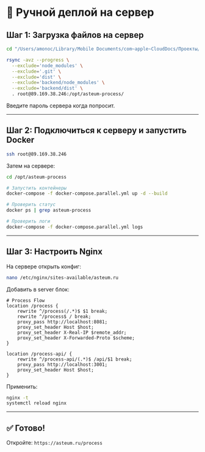# 🚀 Ручной деплой на сервер

## Шаг 1: Загрузка файлов на сервер

```bash
cd "/Users/amonoc/Library/Mobile Documents/com~apple~CloudDocs/Проекты/asteum-process-flow"

rsync -avz --progress \
  --exclude='node_modules' \
  --exclude='.git' \
  --exclude='dist' \
  --exclude='backend/node_modules' \
  --exclude='backend/dist' \
  . root@89.169.38.246:/opt/asteum-process/
```

Введите пароль сервера когда попросит.

---

## Шаг 2: Подключиться к серверу и запустить Docker

```bash
ssh root@89.169.38.246
```

Затем на сервере:

```bash
cd /opt/asteum-process

# Запустить контейнеры
docker-compose -f docker-compose.parallel.yml up -d --build

# Проверить статус
docker ps | grep asteum-process

# Проверить логи
docker-compose -f docker-compose.parallel.yml logs
```

---

## Шаг 3: Настроить Nginx

На сервере открыть конфиг:

```bash
nano /etc/nginx/sites-available/asteum.ru
```

Добавить в server блок:

```nginx
# Process Flow
location /process {
    rewrite ^/process(/.*)$ $1 break;
    rewrite ^/process$ / break;
    proxy_pass http://localhost:8081;
    proxy_set_header Host $host;
    proxy_set_header X-Real-IP $remote_addr;
    proxy_set_header X-Forwarded-Proto $scheme;
}

location /process-api/ {
    rewrite ^/process-api/(.*)$ /api/$1 break;
    proxy_pass http://localhost:3001;
    proxy_set_header Host $host;
}
```

Применить:

```bash
nginx -t
systemctl reload nginx
```

---

## ✅ Готово!

Откройте: `https://asteum.ru/process`
